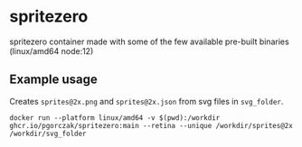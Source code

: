 # spritezero
spritezero container made with some of the few available pre-built binaries (linux/amd64 node:12)

## Example usage
Creates `sprites@2x.png` and `sprites@2x.json` from svg files in `svg_folder`.

    docker run --platform linux/amd64 -v $(pwd):/workdir ghcr.io/pgorczak/spritezero:main --retina --unique /workdir/sprites@2x /workdir/svg_folder
